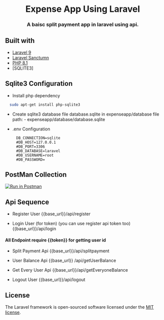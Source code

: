 
<h1 align="center">Expense App Using Laravel </h1>
<h3 align="center">A baisc split payment app in laravel using api.</h3>

## Built with
- [Laravel 9](https://github.com/laravel/framework)
- [Laravel Sanctumn](https://github.com/laravel/sanctum)
- [PHP 8.1](https://www.php.net/releases/8.1/en.php)
- [SQLITE3]

## Sqlite3  Configuration
- Install php dependency  
```bash 
  sudo apt-get install php-sqlite3
  ```

- Create sqlite3 database file database.sqlite in expenseapp/database
  file path: - expenseapp/database/database.sqlite

- .env Configuration
```env
     DB_CONNECTION=sqlite  
     #DB_HOST=127.0.0.1  
     #DB_PORT=3306  
     #DB_DATABASE=laravel  
     #DB_USERNAME=root  
     #DB_PASSWORD=  
```

## PostMan Collection 
[![Run in Postman](https://run.pstmn.io/button.svg)](https://app.getpostman.com/run-collection/1703458-9b87e705-7709-4e71-a8d8-fdf54ecd0da6?action=collection%2Ffork&collection-url=entityId%3D1703458-9b87e705-7709-4e71-a8d8-fdf54ecd0da6%26entityType%3Dcollection%26workspaceId%3D493d307c-7d94-48dc-8f0a-e77eb6cd153f)

## Api Sequence 

- Register User
    {{base_url}}/api/register 

- Login User (for token) (you can use register api token too)
    {{base_url}}/api/login

####         All Endpoint require  {{token}} for  getting user id 

- Split Payment  Api
    {{base_url}}/api/splitpayment

- User Balance Api
    {{base_url}} /api/getUserBalance

- Get Every User Api
    {{base_url}}/api/getEveryoneBalance

- Logout User 
    {{base_url}}/api/logout

## License
The Laravel framework is open-sourced software licensed under the [MIT license](https://opensource.org/licenses/MIT).
